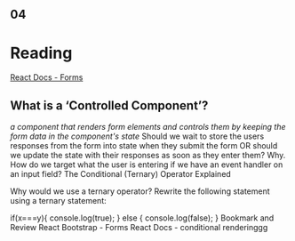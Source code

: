 ## 04

# Reading
[React Docs - Forms](https://reactjs.org/docs/forms.html)

## What is a ‘Controlled Component’?
*a component that renders form elements and controls them by keeping the form data in the component's state*
Should we wait to store the users responses from the form into state when they submit the form OR should we update the state with their responses as soon as they enter them? Why.
How do we target what the user is entering if we have an event handler on an input field?
The Conditional (Ternary) Operator Explained

Why would we use a ternary operator?
Rewrite the following statement using a ternary statement:

if(x===y){
  console.log(true);
} else {
  console.log(false);
}
Bookmark and Review
React Bootstrap - Forms
React Docs - conditional renderinggg
